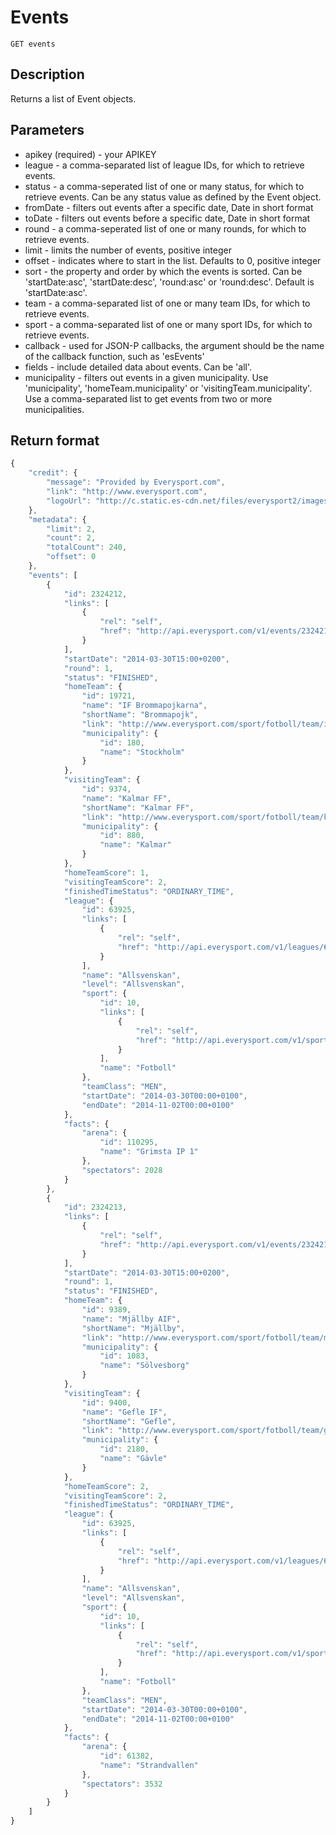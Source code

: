 # Events

    GET events

## Description
Returns a list of Event objects.  

## Parameters
* apikey (required) - your APIKEY
* league - a comma-separated list of league IDs, for which to retrieve events.
* status - a comma-seperated list of one or many status, for which to retrieve events. Can be any status value as defined by the Event object.
* fromDate - filters out events after a specific date, Date in short format
* toDate - filters out events before a specific date, Date in short format
* round - a comma-seperated list of one or many rounds, for which to retrieve events.
* limit - limits the number of events, positive integer
* offset - indicates where to start in the list. Defaults to 0, positive integer
* sort - the property and order by which the events is sorted. Can be 'startDate:asc', 'startDate:desc', 'round:asc' or 'round:desc'. Default is 'startDate:asc'.
* team - a comma-separated list of one or many team IDs, for which to retrieve events.  
* sport - a comma-separated list of one or many sport IDs, for which to retrieve events.  
* callback - used for JSON-P callbacks, the argument should be the name of the callback function, such as 'esEvents'
* fields - include detailed data about events. Can be 'all'.
* municipality - filters out events in a given municipality. Use 'municipality', 'homeTeam.municipality' or 'visitingTeam.municipality'. Use a comma-separated list to get events from two or more municipalities.

## Return format

```javascript	
{
    "credit": {
        "message": "Provided by Everysport.com",
        "link": "http://www.everysport.com",
        "logoUrl": "http://c.static.es-cdn.net/files/everysport2/images/icons/event/small/everysport.png"
    },
    "metadata": {
        "limit": 2,
        "count": 2,
        "totalCount": 240,
        "offset": 0
    },
    "events": [
        {
            "id": 2324212,
            "links": [
                {
                    "rel": "self",
                    "href": "http://api.everysport.com/v1/events/2324212"
                }
            ],
            "startDate": "2014-03-30T15:00+0200",
            "round": 1,
            "status": "FINISHED",
            "homeTeam": {
                "id": 19721,
                "name": "IF Brommapojkarna",
                "shortName": "Brommapojk",
                "link": "http://www.everysport.com/sport/fotboll/team/if-brommapojkarna/19721",
                "municipality": {
                    "id": 180,
                    "name": "Stockholm"
                }
            },
            "visitingTeam": {
                "id": 9374,
                "name": "Kalmar FF",
                "shortName": "Kalmar FF",
                "link": "http://www.everysport.com/sport/fotboll/team/kalmar-ff/9374",
                "municipality": {
                    "id": 880,
                    "name": "Kalmar"
                }
            },
            "homeTeamScore": 1,
            "visitingTeamScore": 2,
            "finishedTimeStatus": "ORDINARY_TIME",
            "league": {
                "id": 63925,
                "links": [
                    {
                        "rel": "self",
                        "href": "http://api.everysport.com/v1/leagues/63925"
                    }
                ],
                "name": "Allsvenskan",
                "level": "Allsvenskan",
                "sport": {
                    "id": 10,
                    "links": [
                        {
                            "rel": "self",
                            "href": "http://api.everysport.com/v1/sports/10"
                        }
                    ],
                    "name": "Fotboll"
                },
                "teamClass": "MEN",
                "startDate": "2014-03-30T00:00+0100",
                "endDate": "2014-11-02T00:00+0100"
            },
            "facts": {
                "arena": {
                    "id": 110295,
                    "name": "Grimsta IP 1"
                },
                "spectators": 2028
            }
        },
        {
            "id": 2324213,
            "links": [
                {
                    "rel": "self",
                    "href": "http://api.everysport.com/v1/events/2324213"
                }
            ],
            "startDate": "2014-03-30T15:00+0200",
            "round": 1,
            "status": "FINISHED",
            "homeTeam": {
                "id": 9389,
                "name": "Mjällby AIF",
                "shortName": "Mjällby",
                "link": "http://www.everysport.com/sport/fotboll/team/mjaellby-aif/9389",
                "municipality": {
                    "id": 1083,
                    "name": "Sölvesborg"
                }
            },
            "visitingTeam": {
                "id": 9400,
                "name": "Gefle IF",
                "shortName": "Gefle",
                "link": "http://www.everysport.com/sport/fotboll/team/gefle-if/9400",
                "municipality": {
                    "id": 2180,
                    "name": "Gävle"
                }
            },
            "homeTeamScore": 2,
            "visitingTeamScore": 2,
            "finishedTimeStatus": "ORDINARY_TIME",
            "league": {
                "id": 63925,
                "links": [
                    {
                        "rel": "self",
                        "href": "http://api.everysport.com/v1/leagues/63925"
                    }
                ],
                "name": "Allsvenskan",
                "level": "Allsvenskan",
                "sport": {
                    "id": 10,
                    "links": [
                        {
                            "rel": "self",
                            "href": "http://api.everysport.com/v1/sports/10"
                        }
                    ],
                    "name": "Fotboll"
                },
                "teamClass": "MEN",
                "startDate": "2014-03-30T00:00+0100",
                "endDate": "2014-11-02T00:00+0100"
            },
            "facts": {
                "arena": {
                    "id": 61382,
                    "name": "Strandvallen"
                },
                "spectators": 3532
            }
        }
    ]
}
```
